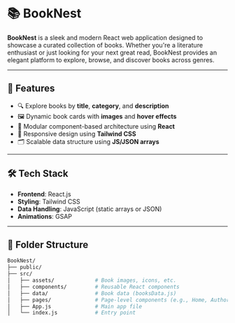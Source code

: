 # 📚 BookNest

**BookNest** is a sleek and modern React web application designed to showcase a curated collection of books. Whether you're a literature enthusiast or just looking for your next great read, BookNest provides an elegant platform to explore, browse, and discover books across genres.

---

## 🚀 Features

- 🔍 Explore books by **title**, **category**, and **description**
- 🖼️ Dynamic book cards with **images** and **hover effects**
- 🧩 Modular component-based architecture using **React**
- 🎨 Responsive design using **Tailwind CSS**
- 🗂️ Scalable data structure using **JS/JSON arrays**

---

## 🛠️ Tech Stack

- **Frontend**: React.js
- **Styling**: Tailwind CSS
- **Data Handling**: JavaScript (static arrays or JSON)
- **Animations**: GSAP

---

## 📁 Folder Structure

```bash
BookNest/
├── public/
├── src/
│   ├── assets/             # Book images, icons, etc.
│   ├── components/         # Reusable React components
│   ├── data/               # Book data (booksData.js)
│   ├── pages/              # Page-level components (e.g., Home, Authors)
│   ├── App.js              # Main app file
│   └── index.js            # Entry point
